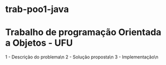 # trab-poo1-java

# Trabalho de programação Orientada a Objetos - UFU

1 - Descrição do problema\n
2 - Solução proposta\n
3 - Implementação\n
